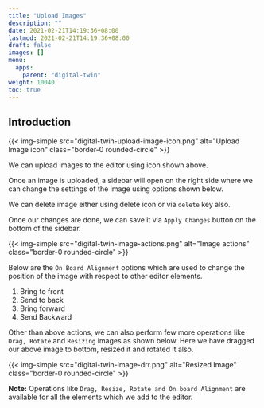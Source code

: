 ```yaml
---
title: "Upload Images"
description: ""
date: 2021-02-21T14:19:36+08:00
lastmod: 2021-02-21T14:19:36+08:00
draft: false
images: []
menu:
  apps:
    parent: "digital-twin"
weight: 10040
toc: true
---
```


## Introduction
{{< img-simple src="digital-twin-upload-image-icon.png" alt="Upload Image icon" class="border-0 rounded-circle" >}}

We can upload images to the editor using icon shown above. 

Once an image is uploaded, a sidebar will open on the right side where we can change the settings of the image using options shown below. 

We can delete image either using delete icon or via `delete` key also.

Once our changes are done, we can save it via `Apply Changes` button on the bottom of the sidebar.

{{< img-simple src="digital-twin-image-actions.png" alt="Image actions" class="border-0 rounded-circle" >}}

Below are the `On Board Alignment` options which are used to change the position of the image with respect to other editor elements.

1. Bring to front
2. Send to back
3. Bring forward
4. Send Backward

Other than above actions, we can also perform few more operations like `Drag, Rotate` and `Resizing` images as shown below. Here we have dragged our above image to bottom, resized it and rotated it also.

{{< img-simple src="digital-twin-image-drr.png" alt="Resized Image" class="border-0 rounded-circle" >}}


**Note:** Operations like `Drag, Resize, Rotate and On board Alignment` are available for all the elements which we add to the editor.
